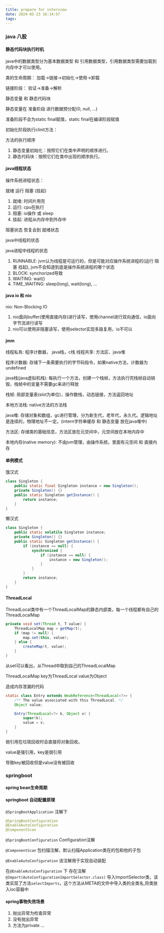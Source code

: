 ```yaml
---
title: prepare for interview
date: 2024-05-23 16:14:57
tags:
---
```


### java 八股

#### 静态代码块执行时机

java中的数据类型分为基本数据类型 和 引用数据类型，引用数据类型需要加载到内存中才可以使用。

类的生命周期： 加载->链接->初始化->使用->卸载

链接阶段： 验证->准备->解析

静态变量 和 静态代码块

静态变量在 准备阶段 进行数据预分配(0, null, ...)

准备阶段不会为static final赋值，static final在编译阶段赋值

初始化阶段执行clinit方法：

<clinit> 方法的执行顺序

1. 静态变量初始化：按照它们在类中声明的顺序进行。
2. 静态代码块：按照它们在类中出现的顺序执行。

#### java线程状态

操作系统进程状态：

就绪 运行 阻塞 (挂起)

1. 就绪: 时间片用完
2. 运行: cpu在执行
3. 阻塞: io操作 或 sleep
4. 挂起: 进程从内存中到外存中

阻塞状态 恢复会到 就绪状态

java中线程的状态

java进程中线程的状态

1. RUNNABLE: jvm认为线程是可运行的，但是可能对应操作系统进程的(运行 阻塞 挂起), jvm不会知道到底是操作系统进程的哪个状态
2. BLOCK: synchorized导致
3. WAITING: wait()
4. TIME_WAITING: sleep(long), wait(long), ...

#### java io 和 nio

nio: Non-Blocking IO

1. nio面向buffer(使用直接内存)进行读写，使用channel进行双向通信，io面向字节流进行读写
2. nio可以使用非阻塞读写，使用selector实现多路复用，io不可以

#### jmm

线程私有: 程序计数器， java栈，c栈
线程共享: 方法区、java堆

程序计数器: 存储下一条需要执行的字节码指令，如果native方法，计数器为undefined

java栈(java虚拟机栈): 每执行一个方法，创建一个栈帧，方法执行完栈帧自动销毁，栈帧中的变量不需要gc来进行释放

栈帧: 局部变量表(slot为单位)，操作数栈，动态链接，方法返回地址

本地方法栈: native方法的方法栈

java堆: 存储对象和数组，gc进行管理，分为新生代，老年代，永久代。逻辑地址是连续的，物理地址不一定。(intern字符串缓存 和 静态变量 放在java堆中)

方法区: 存储类的基础信息，方法区放在元空间中，元空间放在本地内存中

本地内存(native memory): 不由jvm管理，由操作系统，里面有元空间 和 直接内存

#### 单例模式

饿汉式

```java
class Singleton {
    public static final Singleton instance = new Singleton();
    private Singleton() {}
    public static Singleton getInstance() {
        return instance;
    }
}
```

懒汉式
```java
class Singleton {
    public static volatile Singleton instance;
    private Singleton() {}
    public static Singleton getInstance() {
        if (instance == null) {
            synchronized {
                if (instance == null) {
                    instance = new Singleton();
                }
            }
        }
        return instance;
    }
}

```

#### ThreadLocal

ThreadLocal类中有一个ThreadLocalMap的静态内部类，每一个线程都有自己的ThreadLocalMap

```java
private void set(Thread t, T value) {
    ThreadLocalMap map = getMap(t);
    if (map != null) {
        map.set(this, value);
    } else {
        createMap(t, value);
    }
}
```

从set可以看出，从Thread中取到自己的ThreadLocalMap

ThreadLocalMap key为ThreadLocal value为Object

造成内存泄漏的代码

```java
static class Entry extends WeakReference<ThreadLocal<?>> {
    /** The value associated with this ThreadLocal. */
    Object value;

    Entry(ThreadLocal<?> k, Object v) {
        super(k);
        value = v;
    }
}

```

弱引用在垃圾回收时会直接将对象回收。

value是强引用，key是弱引用

导致key被回收但是value没有被回收

### springboot

#### spring bean生命周期

 
#### springboot 自动配置原理

`@SpringBootApplication` 注解下

```java
@SpringBootConfiguration
@EnableAutoConfiguration
@ComponentScan
```

`@SpringBootConfiguration` Configuration注解 

`@ComponentScan` 包扫描注解，默认扫描Application类在的包和他的子包

`@EnableAutoConfiguration` 该注解用于实现自动装配

在`@EnableAutoConfiguration` 下 存在注解 `@Import(AutoConfigurationImportSelector.class)` 导入ImportSelector类，该类实现了方法`selectImports`，这个方法从META的文件中导入类的全类名,将类放入ioc容器中


#### spring事物失效场景

1. 抛出异常为检查异常
2. 没有抛出异常
3. 方法为private
...

 
